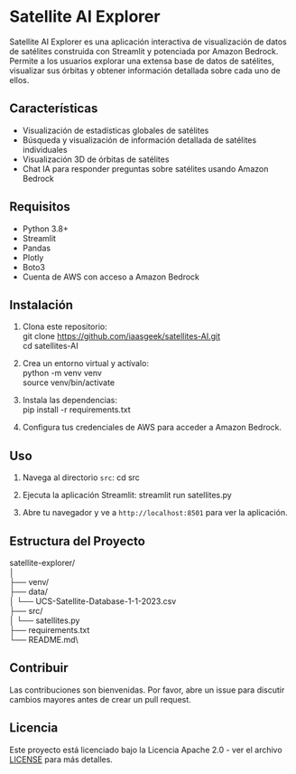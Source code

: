 # Satellite AI Explorer

Satellite AI Explorer es una aplicación interactiva de visualización de datos de satélites construida con Streamlit y potenciada por Amazon Bedrock. Permite a los usuarios explorar una extensa base de datos de satélites, visualizar sus órbitas y obtener información detallada sobre cada uno de ellos.

## Características

- Visualización de estadísticas globales de satélites
- Búsqueda y visualización de información detallada de satélites individuales
- Visualización 3D de órbitas de satélites
- Chat IA para responder preguntas sobre satélites usando Amazon Bedrock

## Requisitos

- Python 3.8+
- Streamlit
- Pandas
- Plotly
- Boto3
- Cuenta de AWS con acceso a Amazon Bedrock

## Instalación

1. Clona este repositorio: \
git clone https://github.com/iaasgeek/satellites-AI.git \
cd satellites-AI

2. Crea un entorno virtual y actívalo: \
python -m venv venv \
source venv/bin/activate

3. Instala las dependencias: \
pip install -r requirements.txt

4. Configura tus credenciales de AWS para acceder a Amazon Bedrock.

## Uso

1. Navega al directorio `src`:
cd src

2. Ejecuta la aplicación Streamlit:
streamlit run satellites.py

3. Abre tu navegador y ve a `http://localhost:8501` para ver la aplicación.

## Estructura del Proyecto

satellite-explorer/\
│\
├── venv/\
├── data/\
│ └── UCS-Satellite-Database-1-1-2023.csv\
├── src/\
│ └── satellites.py\
├── requirements.txt\
└── README.md\

## Contribuir

Las contribuciones son bienvenidas. Por favor, abre un issue para discutir cambios mayores antes de crear un pull request.

## Licencia

Este proyecto está licenciado bajo la Licencia Apache 2.0 - ver el archivo [LICENSE]([LICENSE](https://github.com/apache/.github/blob/main/LICENSE)) para más detalles.
